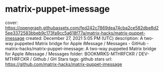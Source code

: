 # matrix-puppet-imessage

cover: https://opengraph.githubassets.com/fed242c7869dea74cba2ce582dbe8d25ee3372583bbeb9c173fa9cc5a618f77a/matrix-hacks/matrix-puppet-imessage
created: December 27, 2021 5:05 PM (UTC)
description: A two-way puppeted Matrix bridge for Apple iMessage / Messages - GitHub - matrix-hacks/matrix-puppet-imessage: A two-way puppeted Matrix bridge for Apple iMessage / Messages
folder: BOOKMRKS-MTHRFCKR / DEV-MTHRFCKR / Github / GH Stars
tags: github stars
url: https://github.com/matrix-hacks/matrix-puppet-imessage